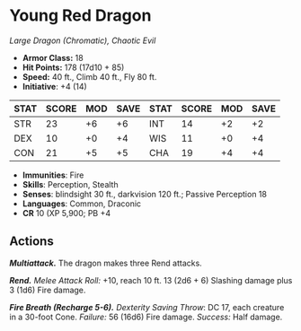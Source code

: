 # Young Red Dragon

*Large Dragon (Chromatic), Chaotic Evil*

- **Armor Class:** 18
- **Hit Points:** 178 (17d10 + 85)
- **Speed:** 40 ft., Climb 40 ft., Fly 80 ft.
- **Initiative**: +4 (14)

|STAT|SCORE|MOD|SAVE|STAT|SCORE|MOD|SAVE|
| --- | --- | --- | ---- |---| --- | --- | ---- |
| STR | 23 | +6 | +6 | INT | 14 | +2 | +2 |
| DEX | 10 | +0 | +4 | WIS | 11 | +0 | +4 |
| CON | 21 | +5 | +5 | CHA | 19 | +4 | +4 |

- **Immunities**: Fire
- **Skills**: Perception, Stealth
- **Senses**: blindsight 30 ft., darkvision 120 ft.; Passive Perception 18
- **Languages**: Common, Draconic
- **CR** 10 (XP 5,900; PB +4

## Actions

***Multiattack.*** The dragon makes three Rend attacks.

***Rend.*** *Melee Attack Roll:* +10, reach 10 ft. 13 (2d6 + 6) Slashing damage plus 3 (1d6) Fire damage.

***Fire Breath (Recharge 5-6).*** *Dexterity Saving Throw*: DC 17, each creature in a 30-foot Cone. *Failure:*  56 (16d6) Fire damage. *Success:*  Half damage.


